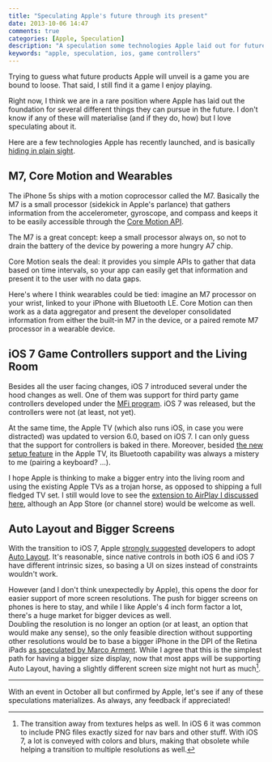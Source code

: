 ```yaml
---
title: "Speculating Apple's future through its present"
date: 2013-10-06 14:47
comments: true
categories: [Apple, Speculation]
description: "A speculation some technologies Apple laid out for future products."
keywords: "apple, speculation, ios, game controllers"
---
```

Trying to guess what future products Apple will unveil is a game you are bound to loose. That said, I still find it a game
I enjoy playing.

Right now, I think we are in a rare position where Apple has laid out the foundation for several different things they can pursue
in the future. I don't know if any of these will materialise (and if they do, how) but I love speculating about it.

Here are a few technologies Apple has recently launched, and is basically [hiding in plain sight](http://www.asymco.com/2011/12/12/hiding-in-plain-sight/).

## M7, Core Motion and Wearables
The iPhone 5s ships with a motion coprocessor called the M7. Basically the M7 is a small processor (sidekick in Apple's parlance) that gathers information from the accelerometer, gyroscope, and compass and keeps it to be easily accessible through the [Core Motion API](https://developer.apple.com/library/IOs/documentation/CoreMotion/Reference/CoreMotion_Reference/_index.html).

The M7 is a great concept: keep a small processor always on, so not to drain the battery of the device by powering a more hungry A7 chip.

Core Motion seals the deal: it provides you simple APIs to gather that data based on time intervals, so your app can easily get that information and present it to the user with no data gaps.

Here's where I think wearables could be tied: imagine an M7 processor on your wrist, linked to your iPhone with Bluetooth LE. Core Motion can then work as a data aggregator and present the developer consolidated information from either the built-in M7 in the device, or a paired remote M7 processor in a wearable device.

## iOS 7 Game Controllers support and the Living Room
Besides all the user facing changes, iOS 7 introduced several under the hood changes as well. One of them was support for third party game controllers developed under the [MFi program](https://developer.apple.com/programs/mfi/). iOS 7 was released, but the controllers were not (at least, not yet).

At the same time, the Apple TV (which also runs iOS, in case you were distracted) was updated to version 6.0, based on iOS 7. I can only guess that the support for controllers is baked in there. Moreover, besided [the new setup feature](http://support.apple.com/kb/HT5900?viewlocale=en_US&locale=en_US) in the Apple TV, its Bluetooth capability was always a mistery to me (pairing a keyboard? ...).

I hope Apple is thinking to make a bigger entry into the living room and using the existing Apple TVs as a trojan horse, as opposed to shipping a full fledged TV set. I still would love to see the [extension to AirPlay I discussed here](http://pablin.org/2013/05/08/how-could-apple-extend-airplay/), although an App Store (or channel store) would be welcome as well.

## Auto Layout and Bigger Screens
With the transition to iOS 7, Apple [strongly suggested](https://developer.apple.com/library/ios/documentation/userexperience/conceptual/TransitionGuide/index.html) developers to adopt [Auto Layout](https://developer.apple.com/library/mac/documentation/UserExperience/Conceptual/AutolayoutPG/Articles/Introduction.html). It's reasonable, since native controls in both iOS 6 and iOS 7 have different intrinsic sizes, so basing a UI on sizes instead of constraints wouldn't work.

However (and I don't think unexpectedly by Apple), this opens the door for easier support of more screen resolutions. The push for bigger screens on phones is here to stay, and while I like Apple's 4 inch form factor a lot, there's a huge market for bigger devices as well.  
Doubling the resolution is no longer an option (or at least, an option that would make any sense), so the only feasible direction without supporting other resolutions would be to base a bigger iPhone in the DPI of the Retina iPads [as speculated by Marco Arment](http://www.marco.org/2013/01/31/iphone-plus-speculation). While I agree that this is the simplest path for having a bigger size display, now that most apps will be supporting Auto Layout, having a slightly different screen size might not hurt as much[^Skeu].

[^Skeu]: The transition away from textures helps as well. In iOS 6 it was common to include PNG files exactly sized for nav bars and other stuff. With iOS 7, a lot is conveyed with colors and blurs, making that obsolete while helping a transition to multiple resolutions as well.

---

With an event in October all but confirmed by Apple, let's see if any of these speculations materializes. As always, any feedback if appreciated!